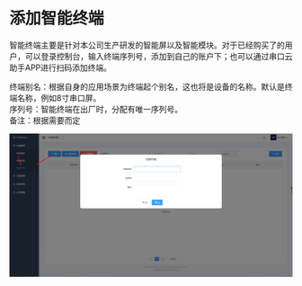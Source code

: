 # 添加智能终端

智能终端主要是针对本公司生产研发的智能屏以及智能模块。对于已经购买了的用户，可以登录控制台，输入终端序列号，添加到自己的账户下；也可以通过串口云助手APP进行扫码添加终端。

终端别名：根据自身的应用场景为终端起个别名，这也将是设备的名称。默认是终端名称，例如8寸串口屏。  
序列号：智能终端在出厂时，分配有唯一序列号。  
备注：根据需要而定

![](../../.gitbook/assets/tian-jia-zhong-duan-.png)

